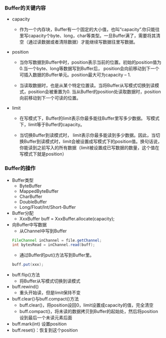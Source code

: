 ### Buffer的关键内容

- capacity
   - 作为一个内存块，Buffer有一个固定的大小值，也叫“capacity”.你只能往里写capacity个byte、long，char等类型。一旦Buffer满了，需要将其清空（通过读数据或者清除数据）才能继续写数据往里写数据。

- position
   - 当你写数据到Buffer中时，position表示当前的位置。初始的position值为0.当一个byte、long等数据写到Buffer后， position会向前移动到下一个可插入数据的Buffer单元。position最大可为capacity – 1.

   - 当读取数据时，也是从某个特定位置读。当将Buffer从写模式切换到读模式，position会被重置为0. 当从Buffer的position处读取数据时，position向前移动到下一个可读的位置。

- limit
   - 在写模式下，Buffer的limit表示你最多能往Buffer里写多少数据。 写模式下，limit等于Buffer的capacity。

   - 当切换Buffer到读模式时， limit表示你最多能读到多少数据。因此，当切换Buffer到读模式时，limit会被设置成写模式下的position值。换句话说，你能读到之前写入的所有数据（limit被设置成已写数据的数量，这个值在写模式下就是position）
   
### Buffer的操作
- Buffer类型
   - ByteBuffer
   - MappedByteBuffer
   - CharBuffer
   - DoubleBuffer
   - Long/Float/Int/Short-Buffer
- Buffer分配
   - XxxBuffer buff = XxxBuffer.allocate(capacity);
- 向Buffer中写数据
   - 从Channel中写到Buffer  
   ```Java
   FileChannel inChannel = file.getChannel;
   int bytesRead = inChannel.read(buff);
   ```
   - 通过Buffer的put()方法写到Buffer里。 
   ```java
   buff.put(xxx);
   ```
- buff.flip()方法
   - 将Buffer从写模式切换到读模式
- buff.rewind()
   - 重头开始读，但是limit保持不变
- buff.clear()与buff.compact()方法
   - buff.clear()，将position设回0，limit设置成capacity的值，完全清空
   - buff.compact()，将未读的数据拷贝到Buffer的起始处，然后将position设到最后一个未读元素后面
- buff.mark(int) 设置position
- buff.reset()：恢复到这个position
   
